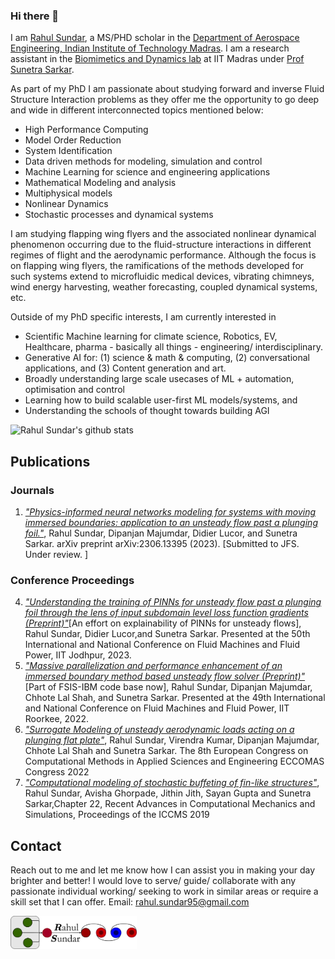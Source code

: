 ### Hi there 👋
I am [Rahul Sundar](https://in.linkedin.com/in/rahul-sundar-311a6977), a MS/PHD scholar in the [Department of Aerospace Engineering, Indian Institute of Technology Madras](http://www.ae.iitm.ac.in/index.htm). I am a research assistant in the [Biomimetics and Dynamics lab](https://github.com/biomimetics-iitm) at IIT Madras under [Prof Sunetra Sarkar](https://home.iitm.ac.in/sunetra/). 

As part of my PhD I am passionate about studying forward and inverse Fluid Structure Interaction problems as they offer me the opportunity to go deep and wide in different interconnected topics mentioned below:
- High Performance Computing
- Model Order Reduction
- System Identification
- Data driven methods for modeling, simulation and control
- Machine Learning for science and engineering applications
- Mathematical Modeling and analysis
- Multiphysical models
- Nonlinear Dynamics
- Stochastic processes and dynamical systems

I am studying flapping wing flyers and the associated nonlinear dynamical phenomenon occurring due to the fluid-structure interactions in different regimes of flight and the aerodynamic performance. Although the focus is on flapping wing flyers, the ramifications of the methods developed for such systems extend to microfluidic medical devices, vibrating chimneys, wind energy harvesting, weather forecasting, coupled dynamical systems, etc. 

Outside of my PhD specific interests, I am currently interested in 
- Scientific Machine learning for climate science, Robotics, EV, Healthcare, pharma - basically all things - engineering/ interdisciplinary.
- Generative AI for: (1) science & math & computing,  (2) conversational applications, and  (3) Content generation and art.
- Broadly understanding large scale usecases of ML + automation, optimisation and control
- Learning how to build scalable user-first ML models/systems, and
- Understanding the schools of thought towards building AGI


![Rahul Sundar's github stats](https://github-readme-stats.vercel.app/api?username=RahulSundar&count_private=true) 


## Publications 
### Journals 
1. [_"Physics-informed neural networks modeling for systems with moving immersed boundaries: application to an unsteady flow past a plunging foil."_](https://arxiv.org/abs/2306.13395),  Rahul Sundar, Dipanjan Majumdar, Didier Lucor, and Sunetra Sarkar. arXiv preprint arXiv:2306.13395 (2023). [Submitted to JFS. Under review. ]

### Conference Proceedings
4. [_"Understanding the training of PINNs for unsteady flow past a plunging foil through the lens of input subdomain level loss function gradients
(Preprint)"_](https://arxiv.org/html/2402.17346v1)[An effort on explainability of PINNs for unsteady flows], Rahul Sundar, Didier Lucor,and Sunetra Sarkar. Presented at the 50th International and National Conference on Fluid Machines and Fluid Power, IIT Jodhpur, 2023. 
3. [_"Massive parallelization and performance enhancement of an immersed boundary method based unsteady flow solver (Preprint)"_](https://arxiv.org/html/2402.17337v1) [Part of FSIS-IBM code base now], Rahul Sundar, Dipanjan Majumdar, Chhote Lal Shah, and Sunetra Sarkar. Presented at the 49th International and National Conference on Fluid Machines and Fluid Power, IIT Roorkee, 2022. 
2. [_"Surrogate Modeling of unsteady aerodynamic loads acting on a plunging flat plate"_](https://www.researchgate.net/profile/Rahul-Sundar-4/publication/361362864_Surrogate_modeling_of_unsteady_aerodynamic_loads_acting_on_a_plunging_airfoil/links/638f51e3095a6a7774092ee3/Surrogate-modeling-of-unsteady-aerodynamic-loads-acting-on-a-plunging-airfoil.pdf), Rahul Sundar, Virendra Kumar, Dipanjan Majumdar, Chhote Lal Shah and Sunetra Sarkar. The 8th European Congress on Computational Methods in Applied Sciences and Engineering
ECCOMAS Congress 2022
1. [_"Computational modeling of stochastic buffeting of fin-like structures"_](https://www.springer.com/in/book/9789811583148), Rahul Sundar, Avisha Ghorpade, Jithin Jith, Sayan Gupta and Sunetra Sarkar,Chapter 22,  Recent Advances in Computational Mechanics and Simulations, Proceedings of the ICCMS 2019

## Contact
Reach out to me and let me know how I can assist you in making your day brighter and better! I would love to serve/ guide/ collaborate with any passionate individual working/ seeking to work in similar areas or require a skill set that I can offer. 
Email:
rahul.sundar95@gmail.com

<img src="https://github.com/RahulSundar/RahulSundar/blob/master/Logo.png" width=40% height=40%>
